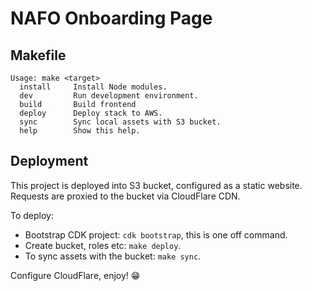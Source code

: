 # NAFO Onboarding Page

## Makefile

```shell
Usage: make <target>
  install     Install Node modules.
  dev         Run development environment.
  build       Build frontend
  deploy      Deploy stack to AWS.
  sync        Sync local assets with S3 bucket.
  help        Show this help.
```

## Deployment

This project is deployed into S3 bucket, configured as a static website. Requests are proxied to the bucket via CloudFlare CDN.

To deploy:

- Bootstrap CDK project: `cdk bootstrap`, this is one off command.
- Create bucket, roles etc: `make deploy`.
- To sync assets with the bucket: `make sync`.

Configure CloudFlare, enjoy! 😁